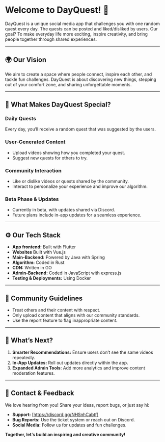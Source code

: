 # Welcome to DayQuest! 🌟

DayQuest is a unique social media app that challenges you with one random quest every day. The quests can be posted and liked/disliked by users. Our goal? To make everyday life more exciting, inspire creativity, and bring people together through shared experiences.

---

## 🌍 **Our Vision**
We aim to create a space where people connect, inspire each other, and tackle fun challenges. DayQuest is about discovering new things, stepping out of your comfort zone, and sharing unforgettable moments.

---

## 🎉 **What Makes DayQuest Special?**

### **Daily Quests**
Every day, you’ll receive a random quest that was suggested by the users.

### **User-Generated Content**
- Upload videos showing how you completed your quest.
- Suggest new quests for others to try.

### **Community Interaction**
- Like or dislike videos or quests shared by the community.
- Interact to personalize your experience and improve our algorithm.

### **Beta Phase & Updates**
- Currently in beta, with updates shared via Discord.
- Future plans include in-app updates for a seamless experience.

---

## ⚙️ **Our Tech Stack**
- **App frontend:** Built with Flutter
- **Websites** Built with Vue.js
- **Main-Backend:** Powered by Java with Spring
- **Algorithm:** Coded in Rust
- **CDN:** Written in GO
- **Admin-Backend:** Coded in JavaScript with express.js
- **Testing & Deployments:** Using Docker

---

## 🤝 **Community Guidelines**
- Treat others and their content with respect.
- Only upload content that aligns with our community standards.
- Use the report feature to flag inappropriate content.

---

## 🚀 **What’s Next?**
1. **Smarter Recommendations:** Ensure users don’t see the same videos repeatedly.
2. **In-App Updates:** Roll out updates directly within the app.
3. **Expanded Admin Tools:** Add more analytics and improve content moderation features.

---

## 📣 **Contact & Feedback**
We love hearing from you! Share your ideas, report bugs, or just say hi:
- **Support:** [https://discord.gg/NHSnhCabtf]
- **Bug Reports:** Use the ticket system or reach out on Discord.
- **Social Media:** Follow us for updates and fun challenges.

**Together, let’s build an inspiring and creative community!**


